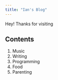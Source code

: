 ```yaml
---
title: "Ian's Blog"
---
```

Hey! Thanks for visiting
## Contents
1. Music
2. Writing
3. Programming
4. Food
5. Parenting
